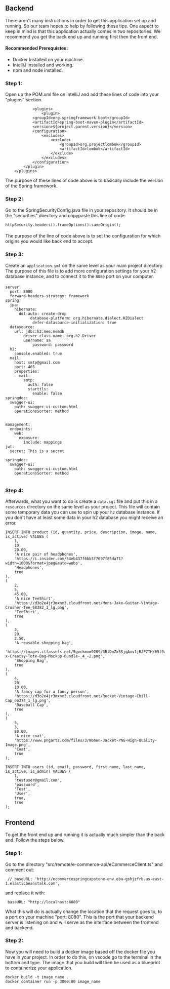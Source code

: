 
## Backend
There aren't many instructions in order to get this application set up and running. 
So our team hopes to help by following these tips. One aspect to keep in mind is that this application actually comes in two repositories. We recommend you get the back end up and running first then the front end. 

#### Recommended Prerequistes: 
* Docker Installed on your machine.
* IntelliJ installed and working.
* npm and node installed. 



### Step 1:
Open up the POM.xml file on intelliJ and add these lines of code into your "plugins" section.

                <plugins>
			        <plugin>
				<groupId>org.springframework.boot</groupId>
				<artifactId>spring-boot-maven-plugin</artifactId>
				<version>${project.parent.version}</version>
				<configuration>
					<excludes>
						<exclude>
							<groupId>org.projectlombok</groupId>
							<artifactId>lombok</artifactId>
						</exclude>
					</excludes>
				</configuration>
			</plugin>
		</plugins>
The purpose of these lines of code above is to basically include the version of the Spring framework. 

### Step 2:

Go to the SpringSecurityConfig.java file in your repository. It should be in the "securities" directory
and copypaste this line of code:

   `httpSecurity.headers().frameOptions().sameOrigin();`
####
The purpose of the line of code above is to set the configuration for which origins you would like back end to accept. 

### Step 3:

Create an `application.yml` on the same level as your main project directory. The purpose of this file is to add more configuration settings 
for your h2 database instance, and to connect it to the `8080` port on your computer.
####
```
server:
  port: 8080
  forward-headers-strategy: framework
spring:
  jpa:
    hibernate:
      ddl-auto: create-drop
           database-platform: org.hibernate.dialect.H2Dialect
            defer-datasource-initialization: true
  datasource:
    url: jdbc:h2:mem:memdb
        driver-class-name: org.h2.Driver
        username: sa
            password: password
  h2:
    console.enabled: true
  mail:
    host: smtp@gmail.com
    port: 465
    properties:
      mail:
        smtp:
          auth: false
          starttls:
            enable: false
springdoc:
  swagger-ui:
    path: swagger-ui-custom.html
    operationsSorter: method


management:
  endpoints:
    web:
      exposure:
        include: mappings
jwt:
  secret: This is a secret
  
springdoc:
  swagger-ui:
    path: swagger-ui-custom.html
    operationsSorter: method
    
  ```

### Step 4:

Afterwards, what you want to do is create a `data.sql` file and put this in a `resources` directory on the same level as your project. 
This file will contain some temporary data you can use to spin up your `h2` database instance. If you don't have at least some data in your h2 database you might receive an error. 
```
INSERT INTO product (id, quantity, price, description, image, name, is_active) VALUES (
    1,
    10,
    20.00,
    'A nice pair of headphones',
    'https://i.insider.com/54eb437f6bb3f7697f85da71?width=1000&format=jpeg&auto=webp',
    'Headphones',
    true
),
(
    2,
    5,
    45.00,
    'A nice TeeShirt',
    'https://d3o2e4jr3mxnm3.cloudfront.net/Mens-Jake-Guitar-Vintage-Crusher-Tee_68382_1_lg.png',
    'TeeShirt',
    true
),
(
    3,
    20,
    2.50,
    'A reusable shopping bag',
    'https://images.ctfassets.net/5gvckmvm9289/3BlDoZxSSjqAvv1jBJP7TH/65f9a95484117730ace42abf64e89572/Noissue-x-Creatsy-Tote-Bag-Mockup-Bundle-_4_-2.png',
    'Shopping Bag',
    true
),
(
    4,
    20,
    10.00,
    'A fancy cap for a fancy person',
    'https://d3o2e4jr3mxnm3.cloudfront.net/Rocket-Vintage-Chill-Cap_66374_1_lg.png',
    'Baseball Cap',
    true
),
(
    5,
    3,
    80.00,
    'A nice coat',
    'https://www.pngarts.com/files/3/Women-Jacket-PNG-High-Quality-Image.png',
    'Coat',
    true
);

INSERT INTO users (id, email, password, first_name, last_name, is_active, is_admin) VALUES (
    1,
    'testuser@gmail.com',
    'password',
    'Test',
    'User',
    true,
    true
);
```
 
## Frontend

To get the front end up and running it is actually much simpler than the back end. Follow the steps below. 
### Step 1:

Go to the directory "src/remote/e-commerce-api/eCommerceClient.ts" and comment out:
``` 
 // baseURL: 'http://ecommercespringcapstone-env.eba-gshjzfrb.us-east-1.elasticbeanstalk.com',
```
and replace it with:
``` 
 baseURL: "http://localhost:8080"
```
What this will do is actually change the location 
that the request goes to, to a port on your machine 
"port: 8080". This is the port that your backend 
server is listening on and will 
serve as the interface between the frontend and backend. 

### Step 2: 

Now you will need to build a docker image based off the docker file you have in your project.
In order to do this, on vscode go to the terminal in the bottom and type. 
The image that you build will then be used as a 
blueprint to containerize your application. 

```
docker build -t image_name .
docker container run -p 3000:80 image_name
```